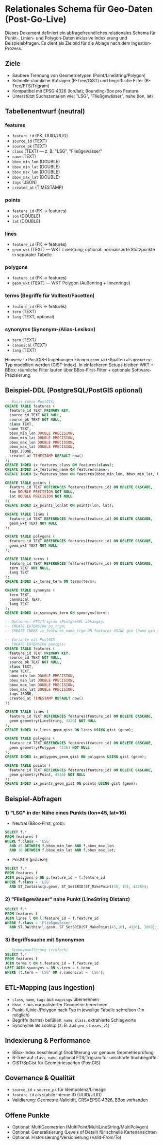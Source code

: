 # Relationales Schema für Geo-Daten (Post-Go-Live)

Dieses Dokument definiert ein abfragefreundliches relationales Schema für Punkt-, Linien- und Polygon-Daten inklusive Indexierung und Beispielabfragen. Es dient als Zielbild für die Ablage nach dem Ingestion-Prozess.

## Ziele
- Saubere Trennung von Geometrietypen (Point/LineString/Polygon)
- Schnelle räumliche Abfragen (R-Tree/GiST) und begriffliche Filter (B-Tree/FTS/Trigram)
- Kompatibel mit EPSG:4326 (lon/lat); Bounding-Box pro Feature
- Unterstützt Suchszenarien wie: "LSG", "Fließgewässer", nahe (lon, lat)

## Tabellenentwurf (neutral)

### features
- `feature_id` (PK, UUID/ULID)
- `source_id` (TEXT)
- `source_pk` (TEXT)
- `class` (TEXT) — z. B. "LSG", "Fließgewässer"
- `name` (TEXT)
- `bbox_min_lon` (DOUBLE)
- `bbox_min_lat` (DOUBLE)
- `bbox_max_lon` (DOUBLE)
- `bbox_max_lat` (DOUBLE)
- `tags` (JSON)
- `created_at` (TIMESTAMP)

### points
- `feature_id` (FK → features)
- `lon` (DOUBLE)
- `lat` (DOUBLE)

### lines
- `feature_id` (FK → features)
- `geom_wkt` (TEXT) — WKT LineString; optional: normalisierte Stützpunkte in separater Tabelle

### polygons
- `feature_id` (FK → features)
- `geom_wkt` (TEXT) — WKT Polygon (Außenring + Innenringe)

### terms (Begriffe für Volltext/Facetten)
- `feature_id` (FK → features)
- `term` (TEXT)
- `lang` (TEXT, optional)

### synonyms (Synonym-/Alias-Lexikon)
- `term` (TEXT)
- `canonical` (TEXT)
- `lang` (TEXT)

Hinweis: In PostGIS-Umgebungen können `geom_wkt`-Spalten als `geometry`-Typ modelliert werden (GiST-Index). In einfacheren Setups bleiben WKT + BBox; räumliche Filter laufen über BBox-First-Filter + optionale Software-Präzisierung.

## Beispiel-DDL (PostgreSQL/PostGIS optional)

```sql
-- Basis (ohne PostGIS)
CREATE TABLE features (
  feature_id TEXT PRIMARY KEY,
  source_id TEXT NOT NULL,
  source_pk TEXT NOT NULL,
  class TEXT,
  name TEXT,
  bbox_min_lon DOUBLE PRECISION,
  bbox_min_lat DOUBLE PRECISION,
  bbox_max_lon DOUBLE PRECISION,
  bbox_max_lat DOUBLE PRECISION,
  tags JSONB,
  created_at TIMESTAMP DEFAULT now()
);
CREATE INDEX ix_features_class ON features(class);
CREATE INDEX ix_features_name ON features(name);
CREATE INDEX ix_features_bbox ON features(bbox_min_lon, bbox_min_lat, bbox_max_lon, bbox_max_lat);

CREATE TABLE points (
  feature_id TEXT REFERENCES features(feature_id) ON DELETE CASCADE,
  lon DOUBLE PRECISION NOT NULL,
  lat DOUBLE PRECISION NOT NULL
);
CREATE INDEX ix_points_lonlat ON points(lon, lat);

CREATE TABLE lines (
  feature_id TEXT REFERENCES features(feature_id) ON DELETE CASCADE,
  geom_wkt TEXT NOT NULL
);

CREATE TABLE polygons (
  feature_id TEXT REFERENCES features(feature_id) ON DELETE CASCADE,
  geom_wkt TEXT NOT NULL
);

CREATE TABLE terms (
  feature_id TEXT REFERENCES features(feature_id) ON DELETE CASCADE,
  term TEXT NOT NULL,
  lang TEXT
);
CREATE INDEX ix_terms_term ON terms(term);

CREATE TABLE synonyms (
  term TEXT,
  canonical TEXT,
  lang TEXT
);
CREATE INDEX ix_synonyms_term ON synonyms(term);

-- Optional: FTS/Trigram (PostgreSQL-abhängig)
-- CREATE EXTENSION pg_trgm;
-- CREATE INDEX ix_features_name_trgm ON features USING gin (name gin_trgm_ops);
```

```sql
-- Variante mit PostGIS
-- CREATE EXTENSION postgis;
CREATE TABLE features (
  feature_id TEXT PRIMARY KEY,
  source_id TEXT NOT NULL,
  source_pk TEXT NOT NULL,
  class TEXT,
  name TEXT,
  bbox_min_lon DOUBLE PRECISION,
  bbox_min_lat DOUBLE PRECISION,
  bbox_max_lon DOUBLE PRECISION,
  bbox_max_lat DOUBLE PRECISION,
  tags JSONB,
  created_at TIMESTAMP DEFAULT now()
);

CREATE TABLE lines (
  feature_id TEXT REFERENCES features(feature_id) ON DELETE CASCADE,
  geom geometry(LineString, 4326) NOT NULL
);
CREATE INDEX ix_lines_geom_gist ON lines USING gist (geom);

CREATE TABLE polygons (
  feature_id TEXT REFERENCES features(feature_id) ON DELETE CASCADE,
  geom geometry(Polygon, 4326) NOT NULL
);
CREATE INDEX ix_polygons_geom_gist ON polygons USING gist (geom);

CREATE TABLE points (
  feature_id TEXT REFERENCES features(feature_id) ON DELETE CASCADE,
  geom geometry(Point, 4326) NOT NULL
);
CREATE INDEX ix_points_geom_gist ON points USING gist (geom);
```

## Beispiel-Abfragen

### 1) "LSG" in der Nähe eines Punkts (lon=45, lat=16)
- Neutral (BBox-First, grob):
```sql
SELECT f.*
FROM features f
WHERE f.class = 'LSG'
  AND 45 BETWEEN f.bbox_min_lon AND f.bbox_max_lon
  AND 16 BETWEEN f.bbox_min_lat AND f.bbox_max_lat;
```
- PostGIS (präzise):
```sql
SELECT f.*
FROM features f
JOIN polygons p ON p.feature_id = f.feature_id
WHERE f.class = 'LSG'
  AND ST_Contains(p.geom, ST_SetSRID(ST_MakePoint(45, 16), 4326));
```

### 2) "Fließgewässer" nahe Punkt (LineString Distanz)
```sql
SELECT f.*
FROM features f
JOIN lines l ON l.feature_id = f.feature_id
WHERE f.class = 'Fließgewässer'
  AND ST_DWithin(l.geom, ST_SetSRID(ST_MakePoint(45,16), 4326), 1000); -- 1000m
```

### 3) Begriffssuche mit Synonymen
```sql
-- Synonymauflösung (einfach)
SELECT f.*
FROM features f
JOIN terms t ON t.feature_id = f.feature_id
LEFT JOIN synonyms s ON s.term = t.term
WHERE (t.term = 'LSG' OR s.canonical = 'LSG');
```

## ETL-Mapping (aus Ingestion)
- `class`, `name`, `tags` aus `mappings` übernehmen
- `bbox_*` aus normalisierter Geometrie berechnen
- Punkt-/Linie-/Polygon nach Typ in jeweilige Tabelle schreiben (1:n möglich)
- Begriffe (terms) befüllen: `name`, `class`, extrahierte Schlagworte
- Synonyme als Lookup (z. B. aus `geo_classes_v1`)

## Indexierung & Performance
- BBox-Index beschleunigt Grobfilterung vor genauer Geometrieprüfung
- B-Tree auf `class`, `name`; optional FTS/Trigram für unscharfe Suchbegriffe
- GiST/SpGist für Geometriespalten (PostGIS)

## Governance & Qualität
- `source_id` + `source_pk` für Idempotenz/Lineage
- `feature_id` als stabile interne ID (UUID/ULID)
- Validierung: Geometrie-Validität, CRS=EPSG:4326, BBox vorhanden

## Offene Punkte
- Optional: MultiGeometrien (MultiPoint/MultiLineString/MultiPolygon)
- Optional: Generalisierung (Levels of Detail) für schnelle Kartenansichten
- Optional: Historisierung/Versionierung (Valid-From/To)
